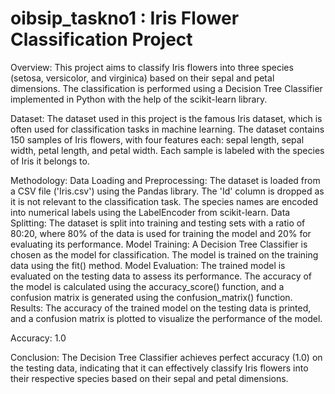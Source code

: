 # oibsip_taskno1 : Iris Flower Classification Project
Overview:
This project aims to classify Iris flowers into three species (setosa, versicolor, and virginica) based on their sepal and petal dimensions. The classification is performed using a Decision Tree Classifier implemented in Python with the help of the scikit-learn library.

Dataset:
The dataset used in this project is the famous Iris dataset, which is often used for classification tasks in machine learning. The dataset contains 150 samples of Iris flowers, with four features each: sepal length, sepal width, petal length, and petal width. Each sample is labeled with the species of Iris it belongs to.

Methodology:
Data Loading and Preprocessing: The dataset is loaded from a CSV file ('Iris.csv') using the Pandas library. The 'Id' column is dropped as it is not relevant to the classification task. The species names are encoded into numerical labels using the LabelEncoder from scikit-learn.
Data Splitting: The dataset is split into training and testing sets with a ratio of 80:20, where 80% of the data is used for training the model and 20% for evaluating its performance.
Model Training: A Decision Tree Classifier is chosen as the model for classification. The model is trained on the training data using the fit() method.
Model Evaluation: The trained model is evaluated on the testing data to assess its performance. The accuracy of the model is calculated using the accuracy_score() function, and a confusion matrix is generated using the confusion_matrix() function.
Results:
The accuracy of the trained model on the testing data is printed, and a confusion matrix is plotted to visualize the performance of the model.


Accuracy: 1.0

Conclusion:
The Decision Tree Classifier achieves perfect accuracy (1.0) on the testing data, indicating that it can effectively classify Iris flowers into their respective species based on their sepal and petal dimensions.

